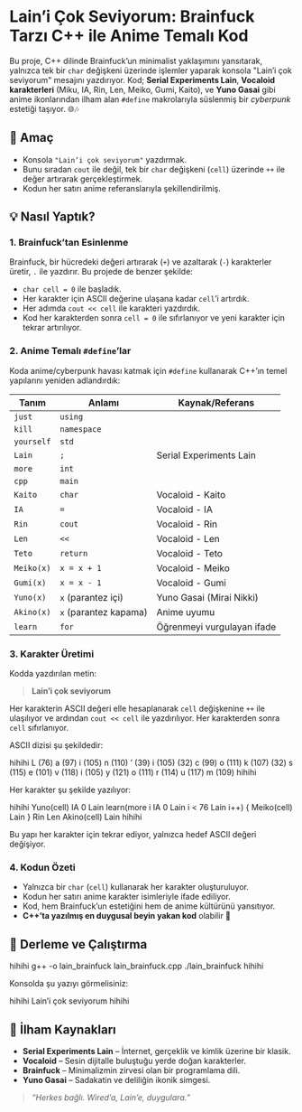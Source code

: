 # Lain’i Çok Seviyorum: Brainfuck Tarzı C++ ile Anime Temalı Kod

Bu proje, C++ dilinde Brainfuck’un minimalist yaklaşımını yansıtarak, yalnızca tek bir `char` değişkeni üzerinde işlemler yaparak konsola "Lain’i çok seviyorum" mesajını yazdırıyor. Kod; **Serial Experiments Lain**, **Vocaloid karakterleri** (Miku, IA, Rin, Len, Meiko, Gumi, Kaito), ve **Yuno Gasai** gibi anime ikonlarından ilham alan `#define` makrolarıyla süslenmiş bir _cyberpunk_ estetiği taşıyor. 🌐🎶

## 🎯 Amaç

- Konsola `"Lain’i çok seviyorum"` yazdırmak.
- Bunu sıradan `cout` ile değil, tek bir `char` değişkeni (`cell`) üzerinde `++` ile değer artırarak gerçekleştirmek.
- Kodun her satırı anime referanslarıyla şekillendirilmiş.

## 💡 Nasıl Yaptık?

### 1. Brainfuck’tan Esinlenme

Brainfuck, bir hücredeki değeri artırarak (`+`) ve azaltarak (`-`) karakterler üretir, `.` ile yazdırır. Bu projede de benzer şekilde:

- `char cell = 0` ile başladık.
- Her karakter için ASCII değerine ulaşana kadar `cell`’i artırdık.
- Her adımda `cout << cell` ile karakteri yazdırdık.
- Kod her karakterden sonra `cell = 0` ile sıfırlanıyor ve yeni karakter için tekrar artırılıyor.

### 2. Anime Temalı `#define`’lar

Koda anime/cyberpunk havası katmak için `#define` kullanarak C++’ın temel yapılarını yeniden adlandırdık:

| Tanım      | Anlamı                | Kaynak/Referans            |
| ---------- | --------------------- | -------------------------- |
| `just`     | `using`               |                            |
| `kill`     | `namespace`           |                            |
| `yourself` | `std`                 |                            |
| `Lain`     | `;`                   | Serial Experiments Lain    |
| `more`     | `int`                 |                            |
| `cpp`      | `main`                |                            |
| `Kaito`    | `char`                | Vocaloid - Kaito           |
| `IA`       | `=`                   | Vocaloid - IA              |
| `Rin`      | `cout`                | Vocaloid - Rin             |
| `Len`      | `<<`                  | Vocaloid - Len             |
| `Teto`     | `return`              | Vocaloid - Teto            |
| `Meiko(x)` | `x = x + 1`           | Vocaloid - Meiko           |
| `Gumi(x)`  | `x = x - 1`           | Vocaloid - Gumi            |
| `Yuno(x)`  | `x` (parantez içi)    | Yuno Gasai (Mirai Nikki)   |
| `Akino(x)` | `x` (parantez kapama) | Anime uyumu                |
| `learn`    | `for`                 | Öğrenmeyi vurgulayan ifade |

### 3. Karakter Üretimi

Kodda yazdırılan metin:

> **Lain’i çok seviyorum**

Her karakterin ASCII değeri elle hesaplanarak `cell` değişkenine `++` ile ulaşılıyor ve ardından `cout << cell` ile yazdırılıyor. Her karakterden sonra `cell` sıfırlanıyor.

ASCII dizisi şu şekildedir:

hihihi
L (76)
a (97)
i (105)
n (110)
’ (39)
i (105)
(32)
c (99)
o (111)
k (107)
(32)
s (115)
e (101)
v (118)
i (105)
y (121)
o (111)
r (114)
u (117)
m (109)
hihihi

Her karakter şu şekilde yazılıyor:

hihihi
Yuno(cell) IA 0 Lain
learn(more i IA 0 Lain i < 76 Lain i++) { Meiko(cell) Lain } Rin Len Akino(cell) Lain
hihihi

Bu yapı her karakter için tekrar ediyor, yalnızca hedef ASCII değeri değişiyor.

### 4. Kodun Özeti

- Yalnızca bir `char` (`cell`) kullanarak her karakter oluşturuluyor.
- Kodun her satırı anime karakter isimleriyle ifade ediliyor.
- Kod, hem Brainfuck’un estetiğini hem de anime kültürünü yansıtıyor.
- **C++’ta yazılmış en duygusal beyin yakan kod** olabilir 💜

## 🚀 Derleme ve Çalıştırma

hihihi
g++ -o lain_brainfuck lain_brainfuck.cpp
./lain_brainfuck
hihihi

Konsolda şu yazıyı görmelisiniz:

hihihi
Lain’i çok seviyorum
hihihi

## 💬 İlham Kaynakları

- **Serial Experiments Lain** – İnternet, gerçeklik ve kimlik üzerine bir klasik.
- **Vocaloid** – Sesin dijitalle buluştuğu yerde doğan karakterler.
- **Brainfuck** – Minimalizmin zirvesi olan bir programlama dili.
- **Yuno Gasai** – Sadakatin ve deliliğin ikonik simgesi.

> _“Herkes bağlı. Wired’a, Lain’e, duygulara.”_
